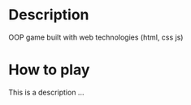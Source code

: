 # Description

OOP game built with web technologies (html, css js)

# How to play

This is a description ...

# 